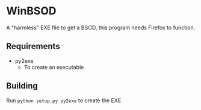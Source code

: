 # WinBSOD
A "harmless" EXE file to get a BSOD, this program needs Firefox to function.
## Requirements
* py2exe
  * To create an executable
## Building
Run `python setup.py py2exe` to create the EXE
